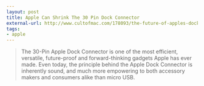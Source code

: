 ```yaml
---
layout: post
title: Apple Can Shrink The 30 Pin Dock Connector
external-url: http://www.cultofmac.com/178093/the-future-of-apples-dock-connector-feature/
tags:
- apple
---
```

> The 30-Pin Apple Dock Connector is one of the most efficient, versatile, future-proof and forward-thinking gadgets Apple has ever made. Even today, the principle behind the Apple Dock Connector is inherently sound, and much more empowering to both accessory makers and consumers alike than micro USB.
